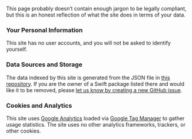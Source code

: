 This page probably doesn’t contain enough jargon to be legally compliant, but this is an honest reflection of what the site does in terms of your data.

### Your Personal Information

This site has no user accounts, and you will not be asked to identify yourself.

### Data Sources and Storage

The data indexed by this site is generated from the JSON file in [this repository](https://github.com/daveverwer/SwiftPMLibrary/). If you are the owner of a Swift package listed there and would like it to be removed, please [let us know by creating a new GitHub issue](https://github.com/SwiftPackageIndex/SwiftPackageIndex-Server/issues/new/choose).

### Cookies and Analytics

This site uses [Google Analytics](https://analytics.google.com) loaded via [Google Tag Manager](https://tagmanager.google.com) to gather usage statistics. The site uses no other analytics frameworks, trackers, or other cookies.
